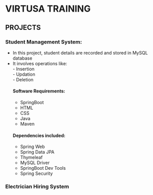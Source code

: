 # VIRTUSA TRAINING
## PROJECTS
### Student Management System:
  * In this project, student details are recorded and stored in MySQL database
  * It involves operations like:<br>- Insertion<br>- Updation<br>- Deletion
    #### Software Requirements:
     * SpringBoot
     * HTML
     * CSS
     * Java
     * Maven
    #### Dependencies included: 
     * Spring Web
     * Spring Data JPA
     * Thymeleaf
     * MySQL Driver
     * SpringBoot Dev Tools
     * Spring Security
### Electrician Hiring System
